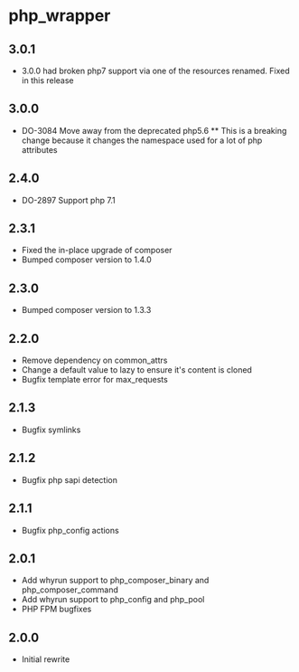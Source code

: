 php\_wrapper
======

3.0.1
-----
* 3.0.0 had broken php7 support via one of the resources renamed. Fixed in this release

3.0.0
-----
* DO-3084 Move away from the deprecated php5.6
** This is a breaking change because it changes the namespace used for a lot of php attributes

2.4.0
-----
* DO-2897 Support php 7.1

2.3.1
-----
* Fixed the in-place upgrade of composer
* Bumped composer version to 1.4.0

2.3.0
-----
* Bumped composer version to 1.3.3

2.2.0
-----
* Remove dependency on common\_attrs
* Change a default value to lazy to ensure it's content is cloned
* Bugfix template error for max\_requests

2.1.3
-----
* Bugfix symlinks

2.1.2
-----
* Bugfix php sapi detection

2.1.1
-----
* Bugfix php\_config actions

2.0.1
-----
* Add whyrun support to php\_composer\_binary and php\_composer\_command
* Add whyrun support to php\_config and php\_pool
* PHP FPM bugfixes

2.0.0
-----
* Initial rewrite
